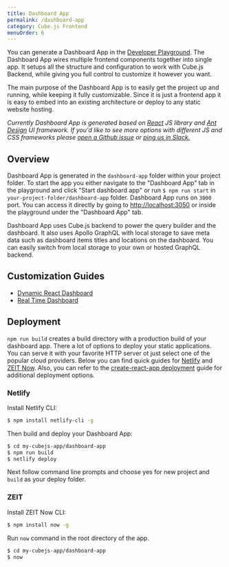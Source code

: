 ```yaml
---
title: Dashboard App
permalink: /dashboard-app
category: Cube.js Frontend
menuOrder: 6
---
```


You can generate a Dashboard App in the [Developer
Playground][link-dev-playground]. The Dashboard App wires multiple frontend
components together into single app. It setups all the structure and
configuration to work with Cube.js Backend, while giving you full control to
customize it however you want.

The main purpose of the Dashboard App is to easily get the project up and
running, while keeping it fully customizable. Since it is just a frontend app it
is easy to embed into an existing architecture or deploy to any static website
hosting.

_Currently Dashboard App is generated based on [React](https://reactjs.org/) JS
library and [Ant Design](https://ant.design/) UI framework. If you'd like to see
more options with different JS and CSS frameworks please
[open a Github issue](https://github.com/cube-js/cube.js/issues/new) or
[ping us in Slack.](https://slack.cube.dev)_

[link-dev-playground]: /dev-tools/dev-playground

## Overview

Dashboard App is generated in the `dashboard-app` folder within your project
folder. To start the app you either navigate to the "Dashboard App" tab in the
playground and click "Start dashboard app" or run `$ npm run start` in
`your-project-folder/dashboard-app` folder. Dashboard App runs on `3000` port.
You can access it directly by going to
[http://localhost:3050](http://localhost:3050) or inside the playground under
the "Dashboard App" tab.

Dashboard App uses Cube.js backend to power the query builder and the dashboard.
It also uses Apollo GraphQL with local storage to save meta data such as
dashboard items titles and locations on the dashboard. You can easily switch
from local storage to your own or hosted GraphQL backend.

## Customization Guides

- [Dynamic React Dashboard](https://react-dashboard.cube.dev/)
- [Real Time Dashboard](https://real-time-dashboard.cube.dev/)

## Deployment

`npm run build` creates a build directory with a production build of your
dashboard app. There a lot of options to deploy your static applications. You
can serve it with your favorite HTTP server ot just select one of the popular
cloud providers. Below you can find quick guides for
[Netlify](https://www.netlify.com/) and [ZEIT Now](https://zeit.co/). Also, you
can refer to the
[create-react-app deployment](https://create-react-app.dev/docs/deployment)
guide for additional deployment options.

### Netlify

Install Netlify CLI:

```bash
$ npm install netlify-cli -g
```

Then build and deploy your Dashboard App:

```bash
$ cd my-cubejs-app/dashboard-app
$ npm run build
$ netlify deploy
```

Next follow command line prompts and choose yes for new project and `build` as
your deploy folder.

### ZEIT

Install ZEIT Now CLI:

```bash
$ npm install now -g
```

Run `now` command in the root directory of the app.

```bash
$ cd my-cubejs-app/dashboard-app
$ now
```
